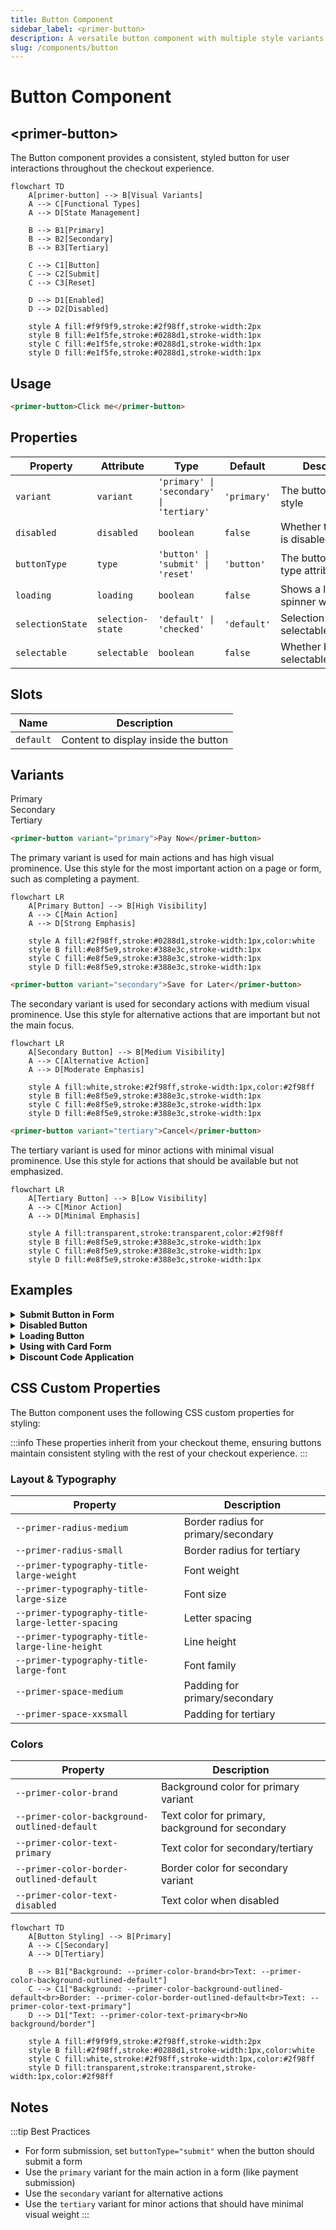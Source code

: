 ```yaml
---
title: Button Component
sidebar_label: <primer-button>
description: A versatile button component with multiple style variants for actions in checkout forms.
slug: /components/button
---
```


# Button Component

## \<primer-button\>

The Button component provides a consistent, styled button for user interactions throughout the checkout experience.

```mermaid
flowchart TD
    A[primer-button] --> B[Visual Variants]
    A --> C[Functional Types]
    A --> D[State Management]

    B --> B1[Primary]
    B --> B2[Secondary]
    B --> B3[Tertiary]

    C --> C1[Button]
    C --> C2[Submit]
    C --> C3[Reset]

    D --> D1[Enabled]
    D --> D2[Disabled]

    style A fill:#f9f9f9,stroke:#2f98ff,stroke-width:2px
    style B fill:#e1f5fe,stroke:#0288d1,stroke-width:1px
    style C fill:#e1f5fe,stroke:#0288d1,stroke-width:1px
    style D fill:#e1f5fe,stroke:#0288d1,stroke-width:1px
```

## Usage

```html
<primer-button>Click me</primer-button>
```

## Properties

| Property     | Attribute    | Type                                     | Default     | Description                      |
| ------------ | ------------ | ---------------------------------------- | ----------- | -------------------------------- |
| `variant`    | `variant`    | `'primary' \| 'secondary' \| 'tertiary'` | `'primary'` | The button's visual style        |
| `disabled`   | `disabled`   | `boolean`                                | `false`     | Whether the button is disabled   |
| `buttonType` | `type`       | `'button' \| 'submit' \| 'reset'`        | `'button'`  | The button's HTML type attribute |
| `loading`    | `loading`    | `boolean`                                | `false`     | Shows a loading spinner when true |
| `selectionState` | `selection-state` | `'default' \| 'checked'`        | `'default'` | Selection state for selectable buttons |
| `selectable` | `selectable` | `boolean`                                | `false`     | Whether button is selectable/checkable |

## Slots

| Name      | Description                          |
| --------- | ------------------------------------ |
| `default` | Content to display inside the button |

## Variants

<div class="tabs-container">
<div class="tabs">
<div class="tab primary active">Primary</div>
<div class="tab secondary">Secondary</div>
<div class="tab tertiary">Tertiary</div>
</div>

<div class="tab-content primary active">

```html
<primer-button variant="primary">Pay Now</primer-button>
```

The primary variant is used for main actions and has high visual prominence. Use this style for the most important action on a page or form, such as completing a payment.

```mermaid
flowchart LR
    A[Primary Button] --> B[High Visibility]
    A --> C[Main Action]
    A --> D[Strong Emphasis]

    style A fill:#2f98ff,stroke:#0288d1,stroke-width:1px,color:white
    style B fill:#e8f5e9,stroke:#388e3c,stroke-width:1px
    style C fill:#e8f5e9,stroke:#388e3c,stroke-width:1px
    style D fill:#e8f5e9,stroke:#388e3c,stroke-width:1px
```

</div>

<div class="tab-content secondary">

```html
<primer-button variant="secondary">Save for Later</primer-button>
```

The secondary variant is used for secondary actions with medium visual prominence. Use this style for alternative actions that are important but not the main focus.

```mermaid
flowchart LR
    A[Secondary Button] --> B[Medium Visibility]
    A --> C[Alternative Action]
    A --> D[Moderate Emphasis]

    style A fill:white,stroke:#2f98ff,stroke-width:1px,color:#2f98ff
    style B fill:#e8f5e9,stroke:#388e3c,stroke-width:1px
    style C fill:#e8f5e9,stroke:#388e3c,stroke-width:1px
    style D fill:#e8f5e9,stroke:#388e3c,stroke-width:1px
```

</div>

<div class="tab-content tertiary">

```html
<primer-button variant="tertiary">Cancel</primer-button>
```

The tertiary variant is used for minor actions with minimal visual prominence. Use this style for actions that should be available but not emphasized.

```mermaid
flowchart LR
    A[Tertiary Button] --> B[Low Visibility]
    A --> C[Minor Action]
    A --> D[Minimal Emphasis]

    style A fill:transparent,stroke:transparent,color:#2f98ff
    style B fill:#e8f5e9,stroke:#388e3c,stroke-width:1px
    style C fill:#e8f5e9,stroke:#388e3c,stroke-width:1px
    style D fill:#e8f5e9,stroke:#388e3c,stroke-width:1px
```

</div>
</div>

## Examples

<details>
<summary><strong>Submit Button in Form</strong></summary>

```html
<form>
  <!-- Form fields here -->
  <primer-button buttonType="submit">Complete Purchase</primer-button>
</form>
```

When using `buttonType="submit"`, the button will trigger form submission just like a native HTML submit button.

</details>

<details>
<summary><strong>Disabled Button</strong></summary>

```html
<primer-button disabled>Unavailable</primer-button>
```

Use the disabled state when an action is temporarily unavailable, such as when required fields are not yet complete.

</details>

<details>
<summary><strong>Loading Button</strong></summary>

```html
<primer-button loading>Processing</primer-button>
```

Use the loading state to indicate that an action is in progress. This displays a spinner while maintaining the button's position in the layout. The button will also be automatically disabled while in the loading state.

```javascript
// Example of toggling loading state
const button = document.querySelector('primer-button');
button.loading = true;

// Simulate API call
setTimeout(() => {
  button.loading = false;
}, 2000);
```

</details>

<details>
<summary><strong>Using with Card Form</strong></summary>

```html
<primer-card-form>
  <div slot="card-form-content">
    <primer-input-card-number></primer-input-card-number>
    <div style="display: flex; gap: 8px;">
      <primer-input-card-expiry></primer-input-card-expiry>
      <primer-input-cvv></primer-input-cvv>
    </div>
    <primer-input-card-holder-name></primer-input-card-holder-name>

    <primer-button buttonType="submit" variant="primary">
      Pay Now
    </primer-button>
  </div>
</primer-card-form>
```

</details>

<details>
<summary><strong>Discount Code Application</strong></summary>

```html
<primer-input-wrapper>
  <primer-input-label slot="label">Discount Code</primer-input-label>
  <div slot="input" style="display: flex; gap: 8px;">
    <primer-input id="discount-code"></primer-input>
    <primer-button variant="secondary">Apply</primer-button>
  </div>
</primer-input-wrapper>
```

</details>

## CSS Custom Properties

The Button component uses the following CSS custom properties for styling:

:::info
These properties inherit from your checkout theme, ensuring buttons maintain consistent styling with the rest of your checkout experience.
:::

<div class="row">
<div class="col col--6">

### Layout & Typography

| Property                                         | Description                         |
| ------------------------------------------------ | ----------------------------------- |
| `--primer-radius-medium`                         | Border radius for primary/secondary |
| `--primer-radius-small`                          | Border radius for tertiary          |
| `--primer-typography-title-large-weight`         | Font weight                         |
| `--primer-typography-title-large-size`           | Font size                           |
| `--primer-typography-title-large-letter-spacing` | Letter spacing                      |
| `--primer-typography-title-large-line-height`    | Line height                         |
| `--primer-typography-title-large-font`           | Font family                         |
| `--primer-space-medium`                          | Padding for primary/secondary       |
| `--primer-space-xxsmall`                         | Padding for tertiary                |

</div>
<div class="col col--6">

### Colors

| Property                                     | Description                                      |
| -------------------------------------------- | ------------------------------------------------ |
| `--primer-color-brand`                       | Background color for primary variant             |
| `--primer-color-background-outlined-default` | Text color for primary, background for secondary |
| `--primer-color-text-primary`                | Text color for secondary/tertiary                |
| `--primer-color-border-outlined-default`     | Border color for secondary variant               |
| `--primer-color-text-disabled`               | Text color when disabled                         |

</div>
</div>

```mermaid
flowchart TD
    A[Button Styling] --> B[Primary]
    A --> C[Secondary]
    A --> D[Tertiary]

    B --> B1["Background: --primer-color-brand<br>Text: --primer-color-background-outlined-default"]
    C --> C1["Background: --primer-color-background-outlined-default<br>Border: --primer-color-border-outlined-default<br>Text: --primer-color-text-primary"]
    D --> D1["Text: --primer-color-text-primary<br>No background/border"]

    style A fill:#f9f9f9,stroke:#2f98ff,stroke-width:2px
    style B fill:#2f98ff,stroke:#0288d1,stroke-width:1px,color:white
    style C fill:white,stroke:#2f98ff,stroke-width:1px,color:#2f98ff
    style D fill:transparent,stroke:transparent,stroke-width:1px,color:#2f98ff
```

## Notes

:::tip Best Practices

- For form submission, set `buttonType="submit"` when the button should submit a form
- Use the `primary` variant for the main action in a form (like payment submission)
- Use the `secondary` variant for alternative actions
- Use the `tertiary` variant for minor actions that should have minimal visual weight
  :::
